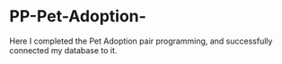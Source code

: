 # PP-Pet-Adoption-
Here I completed the Pet Adoption pair programming, and successfully connected my database to it.
